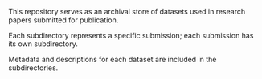 This repository serves as an archival store of datasets used in research papers submitted for publication.

Each subdirectory represents a specific submission; each submission has its own subdirectory.

Metadata and descriptions for each dataset are included in the subdirectories.
